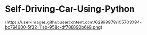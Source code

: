 # Self-Driving-Car-Using-Python
(https://user-images.githubusercontent.com/62868878/105703084-bc794600-5f32-11eb-958d-df788890b669.png)
